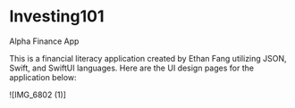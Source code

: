 # Investing101
Alpha Finance App

This is a financial literacy application created by Ethan Fang utilizing JSON, Swift, and SwiftUI languages. Here are the UI design pages for the application below:

![IMG_6802 (1)]
